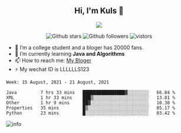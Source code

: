 <h2 align="center"> Hi, I'm Kuls 👋 </h2>
<p align="center">
    <p align="center">
        <img src=" https://avatars.githubusercontent.com/u/42165104?s=460&u=5c7fbf0bce7d4b38a15a44676e6f64b529e47598&v=4"/>
    </p>
    <p align="center">
      <img src="https://img.shields.io/github/stars/hellokuls?style=social" alt="Github stars" />
      <img src="https://img.shields.io/github/followers/hellokuls?style=social" alt="Github followers" />
      <img src="https://visitor-badge.glitch.me/badge?page_id=hellokuls.readme" alt="vistors" />
    </p>
</p>

- 🔭 I’m a college student and a bloger has 20000 fans.
- 🌱 I’m currently learning **Java and Algorithms**
- 📫 How to reach me: [My Bloger](http://www.kuls6.top) 
- ⚡ My wechat ID is LLLLLLS123

<!--START_SECTION:waka-->
```text
Week: 15 August, 2021 - 21 August, 2021

Java         7 hrs 33 mins   ████████████████▓░░░░░░░░   66.84 % 
XML          1 hr 33 mins    ███▒░░░░░░░░░░░░░░░░░░░░░   13.81 % 
Other        1 hr 9 mins     ██▓░░░░░░░░░░░░░░░░░░░░░░   10.30 % 
Properties   35 mins         █▒░░░░░░░░░░░░░░░░░░░░░░░   05.17 % 
Python       23 mins         █░░░░░░░░░░░░░░░░░░░░░░░░   03.42 % 
```
<!--END_SECTION:waka-->

![info](https://github-readme-stats.vercel.app/api?username=hellokuls&show_icons=true&count_private=true&hide=prs&theme=default_repocard)


